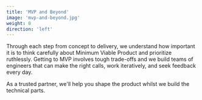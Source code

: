 ```yaml
---
title: 'MVP and Beyond'
image: 'mvp-and-beyond.jpg'
weight: 0
direction: 'left'
---
```


Through each step from concept to delivery, we understand how important it is to think carefully about Minimum Viable Product and prioritize ruthlessly. Getting to MVP involves tough trade-offs and we build teams of engineers that can make the right calls, work iteratively, and seek feedback every day.

As a trusted partner, we'll help you shape the product whilst we build the technical parts.
